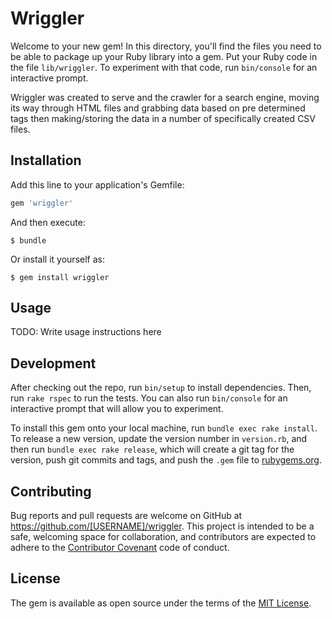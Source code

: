 # Wriggler

Welcome to your new gem! In this directory, you'll find the files you need to be able to package up your Ruby library into a gem. Put your Ruby code in the file `lib/wriggler`. To experiment with that code, run `bin/console` for an interactive prompt.

Wriggler was created to serve and the crawler for a search engine, moving its way through HTML files and grabbing data based on pre determined tags then making/storing the data in a number of specifically created CSV files. 

## Installation

Add this line to your application's Gemfile:

```ruby
gem 'wriggler'
```

And then execute:

    $ bundle

Or install it yourself as:

    $ gem install wriggler

## Usage

TODO: Write usage instructions here

## Development

After checking out the repo, run `bin/setup` to install dependencies. Then, run `rake rspec` to run the tests. You can also run `bin/console` for an interactive prompt that will allow you to experiment.

To install this gem onto your local machine, run `bundle exec rake install`. To release a new version, update the version number in `version.rb`, and then run `bundle exec rake release`, which will create a git tag for the version, push git commits and tags, and push the `.gem` file to [rubygems.org](https://rubygems.org).

## Contributing

Bug reports and pull requests are welcome on GitHub at https://github.com/[USERNAME]/wriggler. This project is intended to be a safe, welcoming space for collaboration, and contributors are expected to adhere to the [Contributor Covenant](contributor-covenant.org) code of conduct.


## License

The gem is available as open source under the terms of the [MIT License](http://opensource.org/licenses/MIT).

